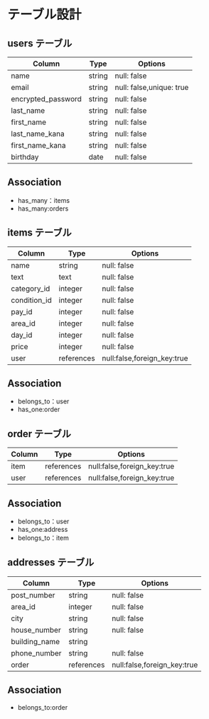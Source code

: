 # テーブル設計

## users テーブル

| Column             | Type   | Options                 |
| ------------------ | ------ | ----------------------- |
| name               | string | null: false             |
| email              | string | null: false,unique: true|
| encrypted_password | string | null: false             |
| last_name          | string | null: false             |
| first_name         | string | null: false             |
| last_name_kana     | string | null: false             |
| first_name_kana    | string | null: false             |
| birthday           | date   | null: false             |

## Association
- has_many：items
- has_many:orders


## items テーブル

| Column      | Type       | Options                     |
| ----------- | ---------- | ----------------------------|
| name        | string     | null: false                 |
| text        | text       | null: false                 |
| category_id | integer    | null: false                 |
| condition_id| integer    | null: false                 |
| pay_id      | integer    | null: false                 |
| area_id     | integer    | null: false                 |
| day_id      | integer    | null: false                 |
| price       | integer    | null: false                 |
| user        | references | null:false,foreign_key:true |

## Association
- belongs_to：user
- has_one:order


## order テーブル

| Column    | Type       | Options                     |
| --------- | ---------- | ----------------------------|
| item      | references | null:false,foreign_key:true |
| user      | references | null:false,foreign_key:true |

## Association
- belongs_to：user
- has_one:address
- belongs_to：item


## addresses テーブル

| Column         | Type       | Options                     |
| -------------- | ---------- | ----------------------------|
| post_number    | string     | null: false                 |
| area_id        | integer    | null: false                 |
| city           | string     | null: false                 |
| house_number   | string     | null: false                 |
| building_name  | string     |                             |
| phone_number   | string     | null: false                 |
| order          | references | null:false,foreign_key:true |

## Association
- belongs_to:order